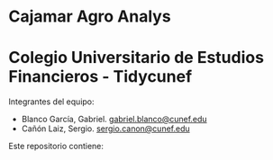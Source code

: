 # Cajamar Agro Analys
# Colegio Universitario de Estudios Financieros - Tidycunef

Integrantes del equipo:
- Blanco García, Gabriel. gabriel.blanco@cunef.edu
- Cañón Laiz, Sergio. sergio.canon@cunef.edu

Este repositorio contiene:
